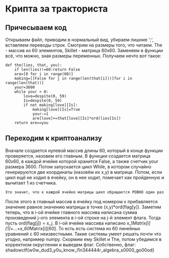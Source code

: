 # Крипта за тракториста

## Причесываем код
Открываем файл, приводим в нормальный вид, убираем лишние ';', вставляем переводы строк.
Смотрим на размеры того, что читаем. The - массив из 60 элементов, Skillet - матрица 60x60.
Заменяем в функции всё, что можно, зная размеры переменных. Получаем нечто вот такое:
```
def the(lies, that, you):
    if len(lies)!=60:return False
    are=[0 for i in range(60)]
    making=[[False for j in range(len(that[i]))]for i in range(len(that))]
    your=3600
    while your > 0:
        love=despite(0, 59)
        Is=despite(0, 59)
        if not making[love][Is]:
            making[love][Is]=True
            your-=1
            are[love]+=that[love][Is]*ord(lies[Is])
    return are==you
```
## Переходим к криптоанализу
Вначале создается нулевой массив длины 60, который в конце функции проверяется, назовем его главным.
В функции создается матрица 60х60, в каждой ячейке которой хранится False, а также счетчик your размера 3600.
Потом запускается цикл While, в котором случайно генерируются две координаты (назовём их х,y) в матрице.
Потом, если цикл ещё не ходил в ячейку, он в нее ходит, помечает как пройденную и вычитает 1 из счетчика.
```
Это значит, что к каждой ячейке матрицы цикл обращается РОВНО один раз
```
После этого в главный массив в ячейку под номером x прибавляется значение равное значению матрицы в точке (х,y)\*ord(flag[y]).
Заметим теперь, что в i-ой ячейке главного массива написана сумма произведений j-ого элемента в i-ой строке на j-й элемент флага.
Тогда пусть ord(flag[j]) = x_j.
В i-ой ячейке массива написано x_1*Matrix[i][1]+...+x_60*Matrix[i][60].
То есть есть система из 60 линейных уравнений с 60 неизвестными.
Такие системы умеет решать почти что угодно, например numpy. 
Скормим ему Skillet и The, потом убедимся в корректном округлении и выведем флаг.
Собственно, флаг: shadowctf{w0w_dud3_y0u_know_l1n344444r_algebra_s0000_go00od}

